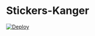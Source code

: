 # Stickers-Kanger

[![Deploy](https://www.herokucdn.com/deploy/button.svg)](https://heroku.com/deploy)
